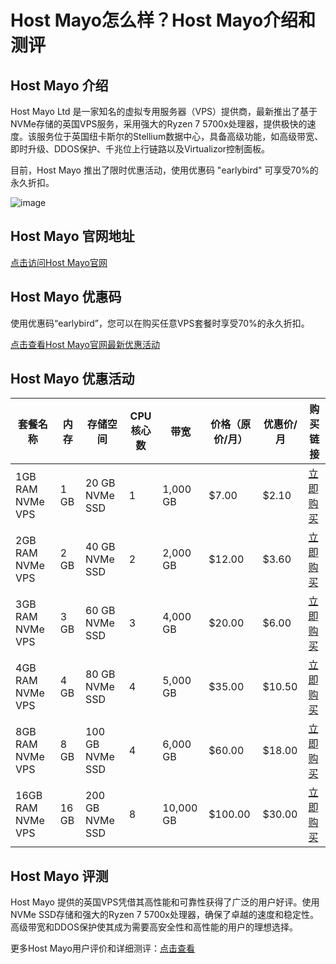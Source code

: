 # Host Mayo怎么样？Host Mayo介绍和测评

## Host Mayo 介绍
Host Mayo Ltd 是一家知名的虚拟专用服务器（VPS）提供商，最新推出了基于NVMe存储的英国VPS服务，采用强大的Ryzen 7 5700x处理器，提供极快的速度。该服务位于英国纽卡斯尔的Stellium数据中心，具备高级功能，如高级带宽、即时升级、DDOS保护、千兆位上行链路以及Virtualizor控制面板。

目前，Host Mayo 推出了限时优惠活动，使用优惠码 "earlybird" 可享受70%的永久折扣。

![image](https://github.com/user-attachments/assets/14639aac-c740-43be-9a9f-cedcf1059b87)

## Host Mayo 官网地址
[点击访问Host Mayo官网](https://hostmayo.com/members/index.php?aff=743)

## Host Mayo 优惠码
使用优惠码“earlybird”，您可以在购买任意VPS套餐时享受70%的永久折扣。

[点击查看Host Mayo官网最新优惠活动](https://hostmayo.com/members/index.php?aff=743)

## Host Mayo 优惠活动

| 套餐名称       | 内存 | 存储空间       | CPU核心数 | 带宽       | 价格（原价/月） | 优惠价/月  | 购买链接                                                                 |
| -------------- | ---- | -------------- | -------- | ---------- | -------------- | -------- | ---------------------------------------------------------------------- |
| 1GB RAM NVMe VPS | 1 GB | 20 GB NVMe SSD | 1        | 1,000 GB  | $7.00          | $2.10    | [立即购买](https://hostmayo.com/members/index.php?aff=743) |
| 2GB RAM NVMe VPS | 2 GB | 40 GB NVMe SSD | 2        | 2,000 GB  | $12.00         | $3.60    | [立即购买](https://hostmayo.com/members/index.php?aff=743) |
| 3GB RAM NVMe VPS | 3 GB | 60 GB NVMe SSD | 3        | 4,000 GB  | $20.00         | $6.00    | [立即购买](https://hostmayo.com/members/index.php?aff=743) |
| 4GB RAM NVMe VPS | 4 GB | 80 GB NVMe SSD | 4        | 5,000 GB  | $35.00         | $10.50   | [立即购买](https://hostmayo.com/members/index.php?aff=743) |
| 8GB RAM NVMe VPS | 8 GB | 100 GB NVMe SSD| 4        | 6,000 GB  | $60.00         | $18.00   | [立即购买](https://hostmayo.com/members/index.php?aff=743) |
| 16GB RAM NVMe VPS | 16 GB | 200 GB NVMe SSD | 8      | 10,000 GB | $100.00        | $30.00   | [立即购买](https://hostmayo.com/members/index.php?aff=743) |

## Host Mayo 评测
Host Mayo 提供的英国VPS凭借其高性能和可靠性获得了广泛的用户好评。使用NVMe SSD存储和强大的Ryzen 7 5700x处理器，确保了卓越的速度和稳定性。高级带宽和DDOS保护使其成为需要高安全性和高性能的用户的理想选择。

更多Host Mayo用户评价和详细测评：[点击查看](https://hostmayo.com/members/index.php?aff=743)
